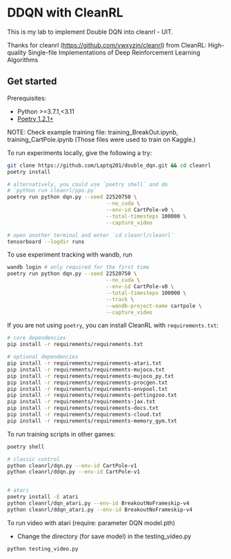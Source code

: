 # DDQN with CleanRL

This is my lab to implement Double DQN into cleanrl - UIT.

Thanks for cleanrl (https://github.com/vwxyzjn/cleanrl) from CleanRL: High-quality Single-file Implementations of Deep Reinforcement Learning Algorithms


## Get started

Prerequisites:
* Python >=3.7.1,<3.11
* [Poetry 1.2.1+](https://python-poetry.org)

NOTE: Check example training file: training_BreakOut.ipynb, training_CartPole.ipynb (Those files were used to train on Kaggle.)

To run experiments locally, give the following a try:

```bash
git clone https://github.com/Laptq201/double_dqn.git && cd cleanrl
poetry install

# alternatively, you could use `poetry shell` and do
# `python run cleanrl/ppo.py`
poetry run python dqn.py --seed 22520750 \
                                --no_cuda \
                                --env-id CartPole-v0 \
                                --total-timesteps 100000 \
                                --capture_video

# open another terminal and enter `cd cleanrl/cleanrl`
tensorboard --logdir runs
```

To use experiment tracking with wandb, run
```bash
wandb login # only required for the first time
poetry run python dqn.py --seed 22520750 \
                                --no_cuda \
                                --env-id CartPole-v0 \
                                --total-timesteps 100000 \
                                --track \
                                --wandb-project-name cartpole \
                                --capture_video
```

If you are not using `poetry`, you can install CleanRL with `requirements.txt`:

```bash
# core dependencies
pip install -r requirements/requirements.txt

# optional dependencies
pip install -r requirements/requirements-atari.txt
pip install -r requirements/requirements-mujoco.txt
pip install -r requirements/requirements-mujoco_py.txt
pip install -r requirements/requirements-procgen.txt
pip install -r requirements/requirements-envpool.txt
pip install -r requirements/requirements-pettingzoo.txt
pip install -r requirements/requirements-jax.txt
pip install -r requirements/requirements-docs.txt
pip install -r requirements/requirements-cloud.txt
pip install -r requirements/requirements-memory_gym.txt
```


To run training scripts in other games:
```bash
poetry shell

# classic control
python cleanrl/dqn.py --env-id CartPole-v1
python cleanrl/ddqn.py --env-id CartPole-v1


# atari
poetry install -E atari
python cleanrl/dqn_atari.py --env-id BreakoutNoFrameskip-v4
python cleanrl/ddqn_atari.py --env-id BreakoutNoFrameskip-v4

```

To run video with atari (require: parameter DQN model.pth)
- Change the directory (for save model) in the testing_video.py
```
python testing_video.py
```

